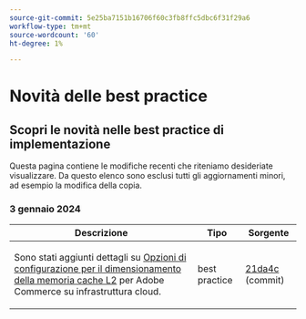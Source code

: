 ```yaml
---
source-git-commit: 5e25ba7151b16706f60c3fb8ffc5dbc6f31f29a6
workflow-type: tm+mt
source-wordcount: '60'
ht-degree: 1%

---
```

# Novità delle best practice

## Scopri le novità nelle best practice di implementazione

Questa pagina contiene le modifiche recenti che riteniamo desideriate visualizzare. Da questo elenco sono esclusi tutti gli aggiornamenti minori, ad esempio la modifica della copia.

### 3 gennaio 2024

<table style="table-layout:auto;">
  <thead>
    <tr>
      <th>Descrizione</th>
      <th>Tipo</th>
      <th>Sorgente</th>
    </tr>
  </thead>
  <tbody>
    <tr>
      <td><p>Sono stati aggiunti dettagli su <a href="https://experienceleague.adobe.com/docs/commerce-operations/implementation-playbook/best-practices/planning/redis-service-configuration.html">Opzioni di configurazione per il dimensionamento della memoria cache L2</a> per Adobe Commerce su infrastruttura cloud.</p>
</td>
      <td>best practice</td>
      <td><a href="https://github.com/AdobeDocs/commerce-operations.en/commit/21da4c22744dbb3b27b0dbe184b946788748a52e">21da4c</a> (commit)</td>
    </tr>
  </tbody>
</table><!-- date_group --><!-- month_group --><!-- year_group -->
